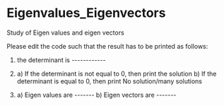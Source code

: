 # Eigenvalues_Eigenvectors
Study of Eigen values and eigen vectors


Please edit the code such that the result has to be printed as follows:

1. the determinant is ------------

2. a) If the determinant is not equal to 0, then print the solution
   b) If the determinant is equal to 0, then print No solution/many solutions

3. a) Eigen values are -------
   b) Eigen vectors are -------

   
